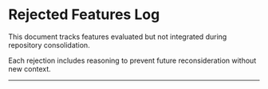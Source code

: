 # Rejected Features Log

This document tracks features evaluated but not integrated during repository consolidation.

Each rejection includes reasoning to prevent future reconsideration without new context.

---

